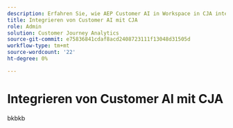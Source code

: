 ```yaml
---
description: Erfahren Sie, wie AEP Customer AI in Workspace in CJA integriert wird.
title: Integrieren von Customer AI mit CJA
role: Admin
solution: Customer Journey Analytics
source-git-commit: e75836841cdaf8acd2408723111f13048d31505d
workflow-type: tm+mt
source-wordcount: '22'
ht-degree: 0%

---
```



# Integrieren von Customer AI mit CJA

bkbkb
